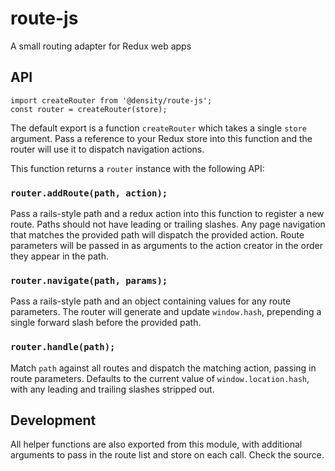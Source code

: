 # route-js
A small routing adapter for Redux web apps

## API

```
import createRouter from '@density/route-js';
const router = createRouter(store);
```

The default export is a function `createRouter` which takes a single `store` argument. Pass a reference to your Redux store into this function and the router will use it to dispatch navigation actions.

This function returns a `router` instance with the following API:

### `router.addRoute(path, action);`


Pass a rails-style path and a redux action into this function to register a new route. Paths should not have leading or trailing slashes. Any page navigation that matches the provided path will dispatch the provided action. Route parameters will be passed in as arguments to the action creator in the order they appear in the path.

### `router.navigate(path, params);`

Pass a rails-style path and an object containing values for any route parameters. The router will generate and update `window.hash`, prepending a single forward slash before the provided path.

### `router.handle(path);`

Match `path` against all routes and dispatch the matching action, passing in route parameters. Defaults to the current value of `window.location.hash`, with any leading and trailing slashes stripped out.

## Development

All helper functions are also exported from this module, with additional arguments to pass in the route list and store on each call. Check the source.
